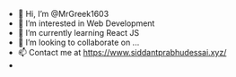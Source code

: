 - 👋 Hi, I’m @MrGreek1603
- 👀 I’m interested in Web Development
- 🌱 I’m currently learning React JS
- 💞️ I’m looking to collaborate on ...
- 📫 Contact me at  https://www.siddantprabhudessai.xyz/
- 

<!---
MrGreek1603/MrGreek1603 is a ✨ special ✨ repository because its `README.md` (this file) appears on your GitHub profile.
You can click the Preview link to take a look at your changes.
--->
